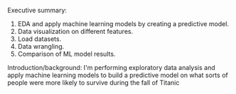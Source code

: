 Executive summary:
1. EDA and apply machine learning models by creating a predictive model.
2. Data visualization on different features.
3. Load datasets.
4. Data wrangling.
5. Comparison of ML model results.

Introduction/background:
I'm performing exploratory data analysis and apply machine learning models to build a predictive model on what sorts of people were more likely to survive during the fall of Titanic
